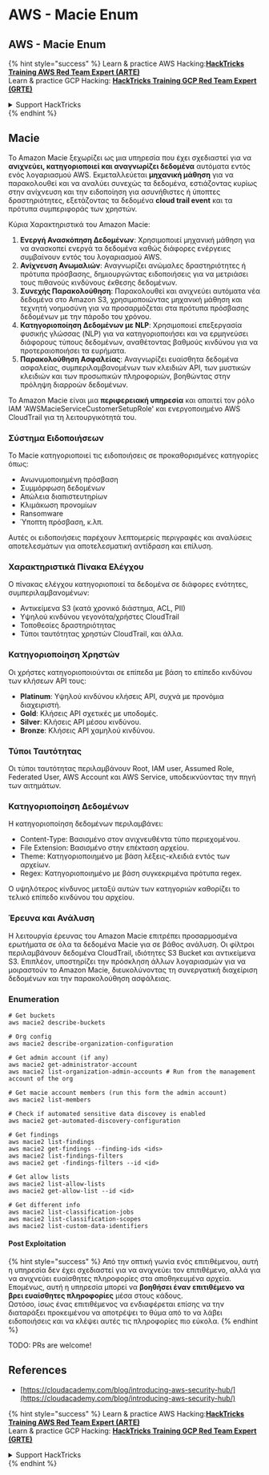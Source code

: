 # AWS - Macie Enum

## AWS - Macie Enum

{% hint style="success" %}
Learn & practice AWS Hacking:<img src="../../../../.gitbook/assets/image (1) (1) (1).png" alt="" data-size="line">[**HackTricks Training AWS Red Team Expert (ARTE)**](https://training.hacktricks.xyz/courses/arte)<img src="../../../../.gitbook/assets/image (1) (1) (1).png" alt="" data-size="line">\
Learn & practice GCP Hacking: <img src="../../../../.gitbook/assets/image (2).png" alt="" data-size="line">[**HackTricks Training GCP Red Team Expert (GRTE)**<img src="../../../../.gitbook/assets/image (2).png" alt="" data-size="line">](https://training.hacktricks.xyz/courses/grte)

<details>

<summary>Support HackTricks</summary>

* Check the [**subscription plans**](https://github.com/sponsors/carlospolop)!
* **Join the** 💬 [**Discord group**](https://discord.gg/hRep4RUj7f) or the [**telegram group**](https://t.me/peass) or **follow** us on **Twitter** 🐦 [**@hacktricks\_live**](https://twitter.com/hacktricks_live)**.**
* **Share hacking tricks by submitting PRs to the** [**HackTricks**](https://github.com/carlospolop/hacktricks) and [**HackTricks Cloud**](https://github.com/carlospolop/hacktricks-cloud) github repos.

</details>
{% endhint %}

## Macie

Το Amazon Macie ξεχωρίζει ως μια υπηρεσία που έχει σχεδιαστεί για να **ανιχνεύει, κατηγοριοποιεί και αναγνωρίζει δεδομένα** αυτόματα εντός ενός λογαριασμού AWS. Εκμεταλλεύεται **μηχανική μάθηση** για να παρακολουθεί και να αναλύει συνεχώς τα δεδομένα, εστιάζοντας κυρίως στην ανίχνευση και την ειδοποίηση για ασυνήθιστες ή ύποπτες δραστηριότητες, εξετάζοντας τα δεδομένα **cloud trail event** και τα πρότυπα συμπεριφοράς των χρηστών.

Κύρια Χαρακτηριστικά του Amazon Macie:

1. **Ενεργή Ανασκόπηση Δεδομένων**: Χρησιμοποιεί μηχανική μάθηση για να ανασκοπεί ενεργά τα δεδομένα καθώς διάφορες ενέργειες συμβαίνουν εντός του λογαριασμού AWS.
2. **Ανίχνευση Ανωμαλιών**: Αναγνωρίζει ανώμαλες δραστηριότητες ή πρότυπα πρόσβασης, δημιουργώντας ειδοποιήσεις για να μετριάσει τους πιθανούς κινδύνους έκθεσης δεδομένων.
3. **Συνεχής Παρακολούθηση**: Παρακολουθεί και ανιχνεύει αυτόματα νέα δεδομένα στο Amazon S3, χρησιμοποιώντας μηχανική μάθηση και τεχνητή νοημοσύνη για να προσαρμόζεται στα πρότυπα πρόσβασης δεδομένων με την πάροδο του χρόνου.
4. **Κατηγοριοποίηση Δεδομένων με NLP**: Χρησιμοποιεί επεξεργασία φυσικής γλώσσας (NLP) για να κατηγοριοποιήσει και να ερμηνεύσει διάφορους τύπους δεδομένων, αναθέτοντας βαθμούς κινδύνου για να προτεραιοποιήσει τα ευρήματα.
5. **Παρακολούθηση Ασφαλείας**: Αναγνωρίζει ευαίσθητα δεδομένα ασφαλείας, συμπεριλαμβανομένων των κλειδιών API, των μυστικών κλειδιών και των προσωπικών πληροφοριών, βοηθώντας στην πρόληψη διαρροών δεδομένων.

Το Amazon Macie είναι μια **περιφερειακή υπηρεσία** και απαιτεί τον ρόλο IAM 'AWSMacieServiceCustomerSetupRole' και ενεργοποιημένο AWS CloudTrail για τη λειτουργικότητά του.

### Σύστημα Ειδοποιήσεων

Το Macie κατηγοριοποιεί τις ειδοποιήσεις σε προκαθορισμένες κατηγορίες όπως:

* Ανωνυμοποιημένη πρόσβαση
* Συμμόρφωση δεδομένων
* Απώλεια διαπιστευτηρίων
* Κλιμάκωση προνομίων
* Ransomware
* Ύποπτη πρόσβαση, κ.λπ.

Αυτές οι ειδοποιήσεις παρέχουν λεπτομερείς περιγραφές και αναλύσεις αποτελεσμάτων για αποτελεσματική αντίδραση και επίλυση.

### Χαρακτηριστικά Πίνακα Ελέγχου

Ο πίνακας ελέγχου κατηγοριοποιεί τα δεδομένα σε διάφορες ενότητες, συμπεριλαμβανομένων:

* Αντικείμενα S3 (κατά χρονικό διάστημα, ACL, PII)
* Υψηλού κινδύνου γεγονότα/χρήστες CloudTrail
* Τοποθεσίες δραστηριότητας
* Τύποι ταυτότητας χρηστών CloudTrail, και άλλα.

### Κατηγοριοποίηση Χρηστών

Οι χρήστες κατηγοριοποιούνται σε επίπεδα με βάση το επίπεδο κινδύνου των κλήσεων API τους:

* **Platinum**: Υψηλού κινδύνου κλήσεις API, συχνά με προνόμια διαχειριστή.
* **Gold**: Κλήσεις API σχετικές με υποδομές.
* **Silver**: Κλήσεις API μέσου κινδύνου.
* **Bronze**: Κλήσεις API χαμηλού κινδύνου.

### Τύποι Ταυτότητας

Οι τύποι ταυτότητας περιλαμβάνουν Root, IAM user, Assumed Role, Federated User, AWS Account και AWS Service, υποδεικνύοντας την πηγή των αιτημάτων.

### Κατηγοριοποίηση Δεδομένων

Η κατηγοριοποίηση δεδομένων περιλαμβάνει:

* Content-Type: Βασισμένο στον ανιχνευθέντα τύπο περιεχομένου.
* File Extension: Βασισμένο στην επέκταση αρχείου.
* Theme: Κατηγοριοποιημένο με βάση λέξεις-κλειδιά εντός των αρχείων.
* Regex: Κατηγοριοποιημένο με βάση συγκεκριμένα πρότυπα regex.

Ο υψηλότερος κίνδυνος μεταξύ αυτών των κατηγοριών καθορίζει το τελικό επίπεδο κινδύνου του αρχείου.

### Έρευνα και Ανάλυση

Η λειτουργία έρευνας του Amazon Macie επιτρέπει προσαρμοσμένα ερωτήματα σε όλα τα δεδομένα Macie για σε βάθος ανάλυση. Οι φίλτροι περιλαμβάνουν δεδομένα CloudTrail, ιδιότητες S3 Bucket και αντικείμενα S3. Επιπλέον, υποστηρίζει την πρόσκληση άλλων λογαριασμών για να μοιραστούν το Amazon Macie, διευκολύνοντας τη συνεργατική διαχείριση δεδομένων και την παρακολούθηση ασφάλειας.

### Enumeration
```
# Get buckets
aws macie2 describe-buckets

# Org config
aws macie2 describe-organization-configuration

# Get admin account (if any)
aws macie2 get-administrator-account
aws macie2 list-organization-admin-accounts # Run from the management account of the org

# Get macie account members (run this form the admin account)
aws macie2 list-members

# Check if automated sensitive data discovey is enabled
aws macie2 get-automated-discovery-configuration

# Get findings
aws macie2 list-findings
aws macie2 get-findings --finding-ids <ids>
aws macie2 list-findings-filters
aws macie2 get -findings-filters --id <id>

# Get allow lists
aws macie2 list-allow-lists
aws macie2 get-allow-list --id <id>

# Get different info
aws macie2 list-classification-jobs
aws macie2 list-classification-scopes
aws macie2 list-custom-data-identifiers
```
#### Post Exploitation

{% hint style="success" %}
Από την οπτική γωνία ενός επιτιθέμενου, αυτή η υπηρεσία δεν έχει σχεδιαστεί για να ανιχνεύει τον επιτιθέμενο, αλλά για να ανιχνεύει ευαίσθητες πληροφορίες στα αποθηκευμένα αρχεία. Επομένως, αυτή η υπηρεσία μπορεί να **βοηθήσει έναν επιτιθέμενο να βρει ευαίσθητες πληροφορίες** μέσα στους κάδους.\
Ωστόσο, ίσως ένας επιτιθέμενος να ενδιαφέρεται επίσης να την διαταράξει προκειμένου να αποτρέψει το θύμα από το να λάβει ειδοποιήσεις και να κλέψει αυτές τις πληροφορίες πιο εύκολα.
{% endhint %}

TODO: PRs are welcome!

## References

* [https://cloudacademy.com/blog/introducing-aws-security-hub/](https://cloudacademy.com/blog/introducing-aws-security-hub/)

{% hint style="success" %}
Learn & practice AWS Hacking:<img src="../../../../.gitbook/assets/image (1) (1) (1).png" alt="" data-size="line">[**HackTricks Training AWS Red Team Expert (ARTE)**](https://training.hacktricks.xyz/courses/arte)<img src="../../../../.gitbook/assets/image (1) (1) (1).png" alt="" data-size="line">\
Learn & practice GCP Hacking: <img src="../../../../.gitbook/assets/image (2).png" alt="" data-size="line">[**HackTricks Training GCP Red Team Expert (GRTE)**<img src="../../../../.gitbook/assets/image (2).png" alt="" data-size="line">](https://training.hacktricks.xyz/courses/grte)

<details>

<summary>Support HackTricks</summary>

* Check the [**subscription plans**](https://github.com/sponsors/carlospolop)!
* **Join the** 💬 [**Discord group**](https://discord.gg/hRep4RUj7f) or the [**telegram group**](https://t.me/peass) or **follow** us on **Twitter** 🐦 [**@hacktricks\_live**](https://twitter.com/hacktricks_live)**.**
* **Share hacking tricks by submitting PRs to the** [**HackTricks**](https://github.com/carlospolop/hacktricks) and [**HackTricks Cloud**](https://github.com/carlospolop/hacktricks-cloud) github repos.

</details>
{% endhint %}
